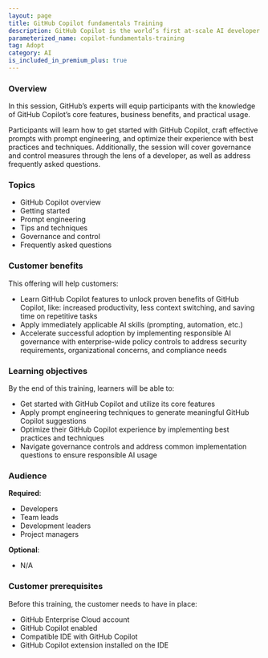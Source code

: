 ```yaml
---
layout: page
title: GitHub Copilot fundamentals Training
description: GitHub Copilot is the world’s first at-scale AI developer tool. Sitting within the editor as a simple extension, GitHub Copilot draws context from a developer’s code to suggest new lines, entire functions, tests, and even complex algorithms.
parameterized_name: copilot-fundamentals-training
tag: Adopt
category: AI
is_included_in_premium_plus: true
---
```


### Overview

In this session, GitHub’s experts will equip participants with the knowledge of GitHub Copilot’s core features, business benefits, and practical usage. 

Participants will learn how to get started with GitHub Copilot, craft effective prompts with prompt engineering, and optimize their experience with best practices and techniques. Additionally, the session will cover governance and control measures through the lens of a developer, as well as address frequently asked questions.

### Topics

* GitHub Copilot overview  
* Getting started  
* Prompt engineering  
* Tips and techniques  
* Governance and control  
* Frequently asked questions

### Customer benefits

This offering will help customers:

* Learn GitHub Copilot features to unlock proven benefits of GitHub Copilot, like: increased productivity, less context switching, and saving time on repetitive tasks  
* Apply immediately applicable AI skills (prompting, automation, etc.)  
* Accelerate successful adoption by implementing responsible AI governance with enterprise-wide policy controls to address security requirements, organizational concerns, and compliance needs

### Learning objectives

By the end of this training, learners will be able to:

* Get started with GitHub Copilot and utilize its core features  
* Apply prompt engineering techniques to generate meaningful GitHub Copilot suggestions  
* Optimize their GitHub Copilot experience by implementing best practices and techniques  
* Navigate governance controls and address common implementation questions to ensure responsible AI usage

### Audience

**Required**:

* Developers   
* Team leads  
* Development leaders  
* Project managers

**Optional**:

* N/A

### Customer prerequisites

Before this training, the customer needs to have in place:

* GitHub Enterprise Cloud account  
* GitHub Copilot enabled  
* Compatible IDE with GitHub Copilot  
* GitHub Copilot extension installed on the IDE
